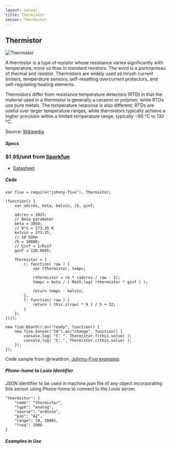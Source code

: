 ```yaml
---
layout: sensor
title: Thermistor
sensor: Thermistor
---
```

##	Thermistor

![Thermistor](https://dlnmh9ip6v2uc.cloudfront.net//images/products/2/5/0/thermistor.jpg)

A thermistor is a type of resistor whose resistance varies significantly with temperature, more so than in standard resistors. The word is a portmanteau of thermal and resistor. Thermistors are widely used as inrush current limiters, temperature sensors, self-resetting overcurrent protectors, and self-regulating heating elements.  

Thermistors differ from resistance temperature detectors (RTD) in that the material used in a thermistor is generally a ceramic or polymer, while RTDs use pure metals. The temperature response is also different; RTDs are useful over larger temperature ranges, while thermistors typically achieve a higher precision within a limited temperature range, typically −90 °C to 130 °C.  

Source: [Wikipedia](http://en.wikipedia.org/wiki/Thermistor)



##### Specs

### $1.95/unit from [Sparkfun](https://www.sparkfun.com/products/250)

*	[Datasheet](http://dlnmh9ip6v2uc.cloudfront.net/datasheets/Sensors/Temp/ntcle100.pdf)



##### Code

	var five = require("johnny-five"), Thermistor;

	(function() {
  		var adcres, beta, kelvin, rb, ginf;

		adcres = 1023;
		// Beta parameter
		beta = 3950;
		// 0°C = 273.15 K
		kelvin = 273.15;
		// 10 kOhm
		rb = 10000;
		// Ginf = 1/Rinf
		ginf = 120.6685;

		Thermistor = {
			c: function( raw ) {
				var rthermistor, tempc;

				rthermistor = rb * (adcres / raw - 1);
				tempc = beta / ( Math.log( rthermistor * ginf ) );

				return tempc - kelvin;
			},
			f: function( raw ) {
				return ( this.c(raw) * 9 ) / 5 + 32;
			}
		};
	}());

	new five.Board().on("ready", function() {
		new five.Sensor("I0").on("change", function() {
			console.log( "F: ", Thermistor.f(this.value) );
			console.log( "C: ", Thermistor.c(this.value) );
		});
	});

Code sample from @rwaldron, [Johnny-Five examples](https://github.com/rwaldron/johnny-five/blob/master/docs/tinkerkit-thermistor.md)


##### Phone-home to Louis Identifier

JSON identifier to be used in machine.json file of any object incorporating this sensor using Phone-home to connect to the Louis server.

	"thermistor": {
    	"name": "thermistor",
      	"type": "analog",
      	"source": "arduino",
      	"pin": "A2",
      	"range": [0, 1000],
      	"freq": 1000
    }

##### Examples in Use
